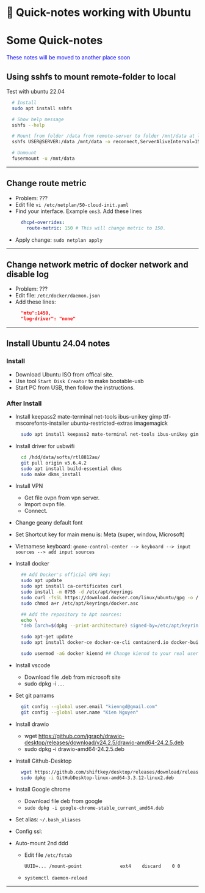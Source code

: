 # 🚧 Quick-notes working with Ubuntu


<!--more-->
# Some Quick-notes

<font color="#0000FF">These notes will be moved to another place soon</font>

## Using sshfs to mount remote-folder to local
Test with ubuntu 22.04
  ```bash
    # Install
    sudo apt install sshfs

    # Show help message
    sshfs --help

    # Mount from folder /data from remote-server to folder /mnt/data at local-server
    sshfs USER@SERVER:/data /mnt/data -o reconnect,ServerAliveInterval=15,ServerAliveCountMax=3 ...

    # Unmount
    fusermount -u /mnt/data
  ```

---

## Change route metric
- Problem: ???
- Edit file `vi /etc/netplan/50-cloud-init.yaml`
- Find your interface. Example `ens3`. Add these lines
  ```yml
    dhcp4-overrides:
      route-metric: 150 # This will change metric to 150.
  ```
- Apply change: `sudo netplan apply`

---

## Change network metric of docker network and disable log
- Problem: ???
- Edit file: `/etc/docker/daemon.json`
- Add these lines:
  ```json
    "mtu":1450,
    "log-driver": "none"
  ```

---

<!-- ## Run Swagger Editor docker
- Document link: https://github.com/swagger-api/swagger-editor
- Command
```bash
docker pull swaggerapi/swagger-editor
docker run -d -p 80:8080 swaggerapi/swagger-editor
```

--- -->

<!-- ## Install LUbuntu 24.04 notes
### Install
  - Download LUbuntu ISO from offical site.
  - Use tool `Start Disk Creator` to make bootable-usb
  - Start PC from USB, then follow the instructions.
  
### After install
  - **Auto-mount 2nd hdd**
    - Run `sudo blkid` to get `UUID` of partitions
    - Edit `/etc/fstab`\
    Add:
      ```
      UUID=... /mount-point              ext4    discard    0 0    
      ```
    -  Reload: 
        ```
        systemctl daemon-reload
        ```
  - Install net-tools
      `sudo apt install net-tools`

--- -->

## Install Ubuntu 24.04 notes
### Install
  - Download Ubuntu ISO from offical site.
  - Use tool `Start Disk Creator` to make bootable-usb
  - Start PC from USB, then follow the instructions.

### After Install

- Install keepass2 mate-terminal net-tools ibus-unikey gimp ttf-mscorefonts-installer ubuntu-restricted-extras imagemagick
  ```bash
    sudo apt install keepass2 mate-terminal net-tools ibus-unikey gimp ttf-mscorefonts-installer ubuntu-restricted-extras imagemagick
  ```

- Install driver for usbwifi
  ```bash
    cd /hdd/data/softs/rtl8812au/
    git pull origin v5.6.4.2
    sudo apt install build-essential dkms
    sudo make dkms_install
  ```

- Install VPN
  - Get file ovpn from vpn server.
  - Import ovpn file.
  - Connect.


- Change geany default font

- Set Shortcut key for main menu is: Meta (super, window, Microsoft)

- Vietnamese keyboard: `gnome-control-center --> keyboard --> input sources --> add input sources`

- Install docker
  ```bash
    ## Add Docker's official GPG key:
    sudo apt update
    sudo apt install ca-certificates curl
    sudo install -m 0755 -d /etc/apt/keyrings
    sudo curl -fsSL https://download.docker.com/linux/ubuntu/gpg -o /etc/apt/keyrings/docker.asc
    sudo chmod a+r /etc/apt/keyrings/docker.asc

    ## Add the repository to Apt sources:
    echo \
    "deb [arch=$(dpkg --print-architecture) signed-by=/etc/apt/keyrings/docker.asc] https://download.docker.com/linux/ubuntu $(. /etc/os-release && echo "$VERSION_CODENAME") stable" | sudo tee /etc/apt/sources.list.d/docker.list > /dev/null

    sudo apt-get update
    sudo apt install docker-ce docker-ce-cli containerd.io docker-buildx-plugin docker-compose-plugin

    sudo usermod -aG docker kiennd ## Change kiennd to your real username
  ```

- Install vscode
  - Download file .deb from microsoft site
  - sudo dpkg -i ....

- Set git parrams
  ```bash
    git config --global user.email "kienngd@gmail.com"
    git config --global user.name "Kien Nguyen"
  ```

- Install drawio
	- wget https://github.com/jgraph/drawio-desktop/releases/download/v24.2.5/drawio-amd64-24.2.5.deb
	- sudo dpkg -i drawio-amd64-24.2.5.deb

- Install Github-Desktop
  ```bash
    wget https://github.com/shiftkey/desktop/releases/download/release-3.3.12-linux2/GitHubDesktop-linux-amd64-3.3.12-linux2.deb  ## Remember to check the newest version
    sudo dpkg -i GitHubDesktop-linux-amd64-3.3.12-linux2.deb
  ```

- Install Google chrome
	- Download file deb from google
	- `sudo dpkg -i google-chrome-stable_current_amd64.deb`

- Set alias: `~/.bash_aliases`

- Config ssl: 


- Auto-mount 2nd ddd
	- Edit file `/etc/fstab`

	  `UUID=... /mount-point              ext4    discard    0 0`

	- `systemctl daemon-reload`

---

